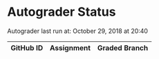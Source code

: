 # Autograder Status
Autograder last run at: October 29, 2018 at 20:40

| GitHub ID | Assignment | Graded Branch |
|-----------|------------|---------------|

